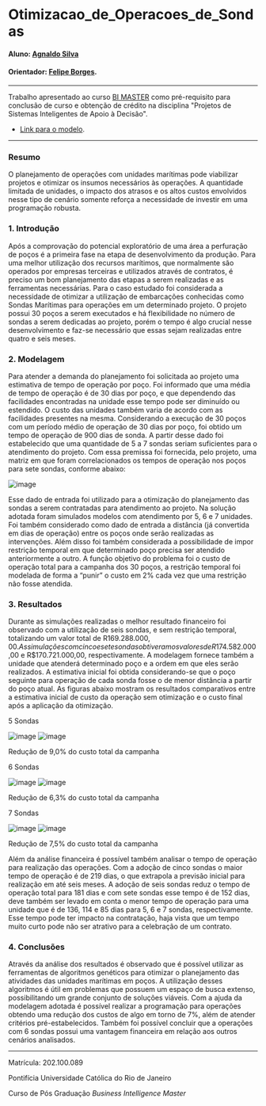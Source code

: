 # Otimizacao_de_Operacoes_de_Sondas

#### Aluno: [Agnaldo Silva](https://github.com/AgnaldoMagnum)
#### Orientador: [Felipe Borges](https://github.com/FelipeBorgesC).


---

Trabalho apresentado ao curso [BI MASTER](https://ica.puc-rio.ai/bi-master) como pré-requisito para conclusão de curso e obtenção de crédito na disciplina "Projetos de Sistemas Inteligentes de Apoio à Decisão".

<!-- para os links a seguir, caso os arquivos estejam no mesmo repositório que este README, não há necessidade de incluir o link completo: basta incluir o nome do arquivo, com extensão, que o GitHub completa o link corretamente -->
- [Link para o modelo](https://github.com/AgnaldoMagnum/proj/blob/main/proj.xlsx). 


---

### Resumo
O planejamento de operações com unidades marítimas pode viabilizar projetos e otimizar os insumos necessários às operações. A quantidade limitada de unidades, o impacto dos atrasos e os altos custos envolvidos nesse tipo de cenário somente reforça a necessidade de investir em uma programação robusta. 

### 1. Introdução

Após a comprovação do potencial exploratório de uma área a perfuração de poços é a primeira fase na etapa de desenvolvimento da produção. Para uma melhor utilização dos recursos marítimos, que normalmente são operados por empresas terceiras e utilizados através de contratos, é preciso um bom planejamento das etapas a serem realizadas e as ferramentas necessárias. 
Para o caso estudado foi considerada a necessidade de otimizar a utilização de embarcações conhecidas como Sondas Marítimas para operações em um determinado projeto. O projeto possui 30 poços a serem executados e há flexibilidade no número de sondas a serem dedicadas ao projeto, porém o tempo é algo crucial nesse desenvolvimento e faz-se necessário que essas sejam realizadas entre quatro e seis meses.


### 2. Modelagem
Para atender a demanda do planejamento foi solicitada ao projeto uma estimativa de tempo de operação por poço. Foi informado que uma média de tempo de operação é de 30 dias por poço, e que dependendo das facilidades encontradas na unidade esse tempo pode ser diminuído ou estendido. O custo das unidades também varia de acordo com as facilidades presentes na mesma.
Considerando a execução de 30 poços com um período médio de operação de 30 dias por poço, foi obtido um tempo de operação de 900 dias de sonda. A partir desse dado foi estabelecido que uma quantidade de 5 a 7 sondas seriam suficientes para o atendimento do projeto. Com essa premissa foi fornecida, pelo projeto, uma matriz em que foram correlacionados os tempos de operação nos poços para sete sondas, conforme abaixo:


![image](https://user-images.githubusercontent.com/108281978/176030179-fe93a392-25d2-4ed5-8d4b-f2246d84a9c3.png)



Esse dado de entrada foi utilizado para a otimização do planejamento das sondas a serem contratadas para atendimento ao projeto. Na solução adotada foram simulados modelos com atendimento por 5, 6 e 7 unidades. Foi também considerado como dado de entrada a distância (já convertida em dias de operação) entre os poços onde serão realizadas as intervenções. Além disso foi também considerada a possibilidade de impor restrição temporal em que determinado poço precisa ser atendido anteriormente a outro.
A função objetivo do problema foi o custo de operação total para a campanha dos 30 poços, a restrição temporal foi modelada de forma a “punir” o custo em 2% cada vez que uma restrição não fosse atendida.

### 3. Resultados

Durante as simulações realizadas o melhor resultado financeiro foi observado com a utilização de seis sondas, e sem restrição temporal, totalizando um valor total de R$169.288.000,00. As simulações com cinco e sete sondas obtiveram os valores de R$174.582.000,00 e R$170.721.000,00, respectivamente. A modelagem fornece também a unidade que atenderá determinado poço e a ordem em que eles serão realizados.
A estimativa inicial foi obtida considerando-se que o poço seguinte para operação de cada sonda fosse o de menor distância a partir do poço atual. As figuras abaixo mostram os resultados comparativos entre a estimativa inicial de custo da operação sem otimização e o custo final após a aplicação da otimização.


5 Sondas

![image](https://user-images.githubusercontent.com/108281978/177996448-d2eeedca-8744-429e-bd5f-1b4e0612a5cd.png)
![image](https://user-images.githubusercontent.com/108281978/177996468-7d699581-1548-4c9e-93c5-ba56bad30b9e.png)

Redução de 9,0% do custo total da campanha

6 Sondas

![image](https://user-images.githubusercontent.com/108281978/177996533-00192889-ff7e-4236-9f5f-f9b6d4a2b235.png)
![image](https://user-images.githubusercontent.com/108281978/177996554-bf3fd49a-05f7-4195-8a31-242b50c6e0b1.png)
 
Redução de 6,3% do custo total da campanha

7 Sondas

![image](https://user-images.githubusercontent.com/108281978/177996588-76b81995-5f3b-414e-b2a7-2de822e589f6.png)
![image](https://user-images.githubusercontent.com/108281978/177996614-db52ac3e-f007-4dd4-9026-5da581ed2c0a.png)
 
Redução de 7,5% do custo total da campanha

Além da análise financeira é possível também analisar o tempo de operação para realização das operações. Com a adoção de cinco sondas o maior tempo de operação é de 219 dias, o que extrapola a previsão inicial para realização em até seis meses. A adoção de seis sondas reduz o tempo de operação total para 181 dias e com sete sondas esse tempo é de 152 dias, deve também ser levado em conta o menor tempo de operação para uma unidade que é de 136, 114 e 85 dias para 5, 6 e 7 sondas, respectivamente. Esse tempo pode ter impacto na contratação, haja vista que um tempo muito curto pode não ser atrativo para a celebração de um contrato.

### 4. Conclusões

Através da análise dos resultados é observado que é possível utilizar as ferramentas de algoritmos genéticos para otimizar o planejamento das atividades das unidades marítimas em poços. A utilização desses algoritmos é útil em problemas que possuem um espaço de busca extenso, possibilitando um grande conjunto de soluções viáveis. 
Com a ajuda da modelagem adotada é possível realizar a programação para operações obtendo uma redução dos custos de algo em torno de 7%, além de atender critérios pré-estabelecidos. Também foi possível concluir que a operações com 6 sondas possui uma vantagem financeira em relação aos outros cenários analisados.

---

Matrícula: 202.100.089

Pontifícia Universidade Católica do Rio de Janeiro

Curso de Pós Graduação *Business Intelligence Master*
